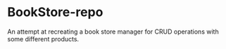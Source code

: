# BookStore-repo
An attempt at recreating a book store manager for CRUD operations with some different products.
